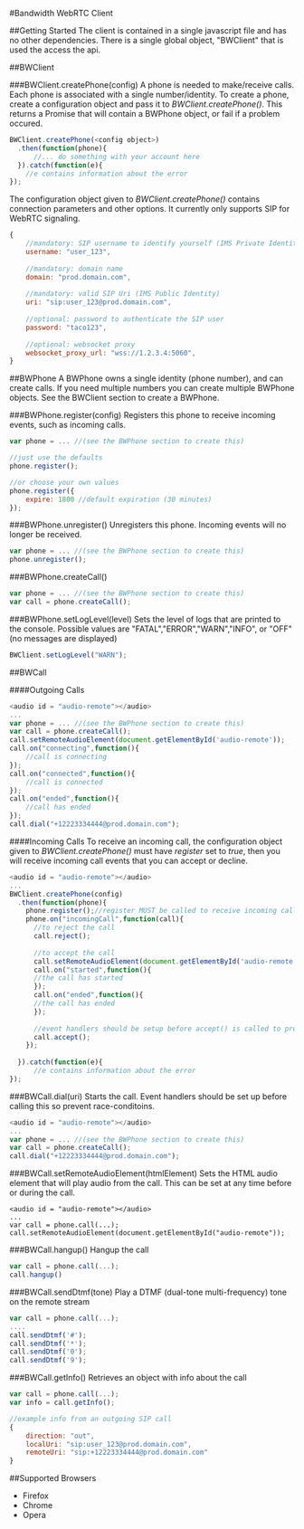 #Bandwidth WebRTC Client

##Getting Started
The client is contained in a single javascript file and has no other dependencies. There is a single global object, "BWClient" that is used the access the api.


##BWClient

###BWClient.createPhone(config)
A phone is needed to make/receive calls. Each phone is associated with a single number/identity. To create a phone, create a configuration object and pass it to *BWClient.createPhone()*. This returns a Promise that will contain a BWPhone object, or fail if a problem occured.

```javascript
BWClient.createPhone(<config object>)
  .then(function(phone){
      //... do something with your account here
  }).catch(function(e){
  	//e contains information about the error
});
```

The configuration object given to *BWClient.createPhone()* contains connection parameters and other options.
It currently only supports SIP for WebRTC signaling.
```javascript
{
    //mandatory: SIP username to identify yourself (IMS Private Identity)
    username: "user_123",
    
    //mandatory: domain name
    domain: "prod.domain.com",
    
    //mandatory: valid SIP Uri (IMS Public Identity)
    uri: "sip:user_123@prod.domain.com",
    
    //optional: password to authenticate the SIP user
    password: "taco123",
    
    //optional: websocket proxy
    websocket_proxy_url: "wss://1.2.3.4:5060",
}
```

##BWPhone
A BWPhone owns a single identity (phone number), and can create calls. If you need multiple numbers you can create multiple BWPhone objects. See the BWClient section to create a BWPhone.

###BWPhone.register(config)
Registers this phone to receive incoming events, such as incoming calls.
```javascript
var phone = ... //(see the BWPhone section to create this)

//just use the defaults
phone.register();

//or choose your own values
phone.register({
	expire: 1800 //default expiration (30 minutes)
});


```

###BWPhone.unregister()
Unregisters this phone. Incoming events will no longer be received.
```javascript
var phone = ... //(see the BWPhone section to create this)
phone.unregister();
```

###BWPhone.createCall()
```javascript
var phone = ... //(see the BWPhone section to create this)
var call = phone.createCall();
```
###BWPhone.setLogLevel(level)
Sets the level of logs that are printed to the console.
Possible values are "FATAL","ERROR","WARN","INFO", or "OFF" (no messages are displayed)
```javascript
BWClient.setLogLevel("WARN");
```

##BWCall

####Outgoing Calls
```javascript
<audio id = "audio-remote"></audio>
...
var phone = ... //(see the BWPhone section to create this)
var call = phone.createCall();
call.setRemoteAudioElement(document.getElementById('audio-remote'));
call.on("connecting",function(){
	//call is connecting
});
call.on("connected",function(){
	//call is connected
});
call.on("ended",function(){
	//call has ended
});
call.dial("+12223334444@prod.domain.com");
```

####Incoming Calls
To receive an incoming call, the configuration object given to *BWClient.createPhone()* must have *register* set to *true*, then you will receive incoming call events that you can accept or decline.
```javascript
<audio id = "audio-remote"></audio>
...
BWClient.createPhone(config)
  .then(function(phone){
    phone.register();//register MUST be called to receive incoming call events
    phone.on("incomingCall",function(call){
      //to reject the call
      call.reject();
      
      //to accept the call
      call.setRemoteAudioElement(document.getElementById('audio-remote'));
      call.on("started",function(){
      //the call has started
      });
      call.on("ended",function(){
      //the call has ended
      });
      
      //event handlers should be setup before accept() is called to prevent a race-condition
      call.accept();
    });
      
  }).catch(function(e){
      //e contains information about the error
});
```
###BWCall.dial(uri)
Starts the call. Event handlers should be set up before calling this so prevent race-conditoins.
```javascript
<audio id = "audio-remote"></audio>
...
var phone = ... //(see the BWPhone section to create this)
var call = phone.createCall();
call.dial("+12223334444@prod.domain.com");

```

###BWCall.setRemoteAudioElement(htmlElement)
Sets the HTML audio element that will play audio from the call. This can be set at any time before or during the call.
```javscript
<audio id = "audio-remote"></audio>
...
var call = phone.call(...);
call.setRemoteAudioElement(document.getElementById("audio-remote"));
```
###BWCall.hangup()
Hangup the call
```javascript
var call = phone.call(...);
call.hangup()
```

###BWCall.sendDtmf(tone)
Play a DTMF (dual-tone multi-frequency) tone on the remote stream
```javascript
var call = phone.call(...);
....
call.sendDtmf('#');
call.sendDtmf('*');
call.sendDtmf('0');
call.sendDtmf('9');
```

###BWCall.getInfo()
Retrieves an object with info about the call
```javascript
var call = phone.call(...);
var info = call.getInfo();

//example info from an outgoing SIP call
{
	direction: "out",
    localUri: "sip:user_123@prod.domain.com",
    remoteUri: "sip:+12223334444@prod.domain.com"
}
```




##Supported Browsers
* Firefox
* Chrome
* Opera



